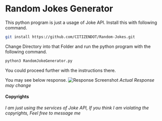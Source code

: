 # Random Jokes Generator

This python program is just a usage of Joke API.
Install this with following command.

```bash
git install https://github.com/CITIZENDOT/Random-Jokes.git
```

Change Directory into that Folder and run the python program with the following command.

```bash
python3 RandomJokeGenerator.py
```

You could proceed further with the instructions there.

You may see below response.
![Response Screenshot](https://user-images.githubusercontent.com/52322531/79629769-bc5d4600-8169-11ea-86e3-db673d52a367.png)
*Actual Response may change*





#### Copyrights
*I am just using the services of Joke API, If you think I am violating the copyrights, Feel free to message me*